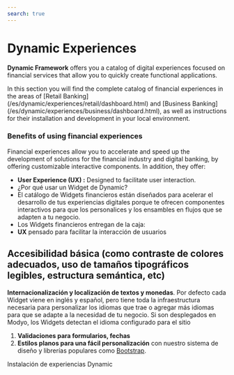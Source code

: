 ```yaml
---
search: true
---
```


# Dynamic Experiences

**Dynamic Framework** offers you a catalog of digital experiences focused on financial services that allow you to quickly create functional applications.

In this section you will find the complete catalog of financial experiences in the areas of [Retail Banking] (/es/dynamic/experiences/retail/dashboard.html) and [Business Banking] (/es/dynamic/experiences/business/dashboard.html), as well as instructions for their installation and development in your local environment.


### Benefits of using financial experiences

Financial experiences allow you to accelerate and speed up the development of solutions for the financial industry and digital banking, by offering customizable interactive components. In addition, they offer:

- **User Experience (UX) :** Designed to facilitate user interaction.
- ¿Por qué usar un Widget de Dynamic?
- El catálogo de Widgets financieros están diseñados para acelerar el desarrollo de tus experiencias digitales porque te ofrecen componentes interactivos para que los personalices y los ensambles en flujos que se adapten a tu negocio.
- Los Widgets financieros entregan de la caja:
- **UX** pensado para facilitar la interacción de usuarios


## **Accesibilidad básica** (como contraste de colores adecuados, uso de tamaños tipográficos legibles, estructura semántica, etc)

**Internacionalización y localización de textos y monedas**. Por defecto cada Widget viene en inglés y español, pero tiene toda la infraestructura necesaria para personalizar los idiomas que trae o agregar más idiomas para que se adapte a la necesidad de tu negocio. Si son desplegados en Modyo, los Widgets detectan el idioma configurado para el sitio

1. **Validaciones para formularios, fechas**
1. **Estilos planos para una fácil personalización** con nuestro sistema de diseño y librerías populares como [Bootstrap](https://getbootstrap.com/).

Instalación de experiencias Dynamic